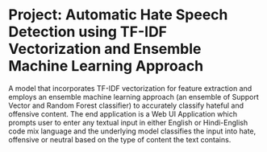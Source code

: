 # Project: Automatic Hate Speech Detection using TF-IDF Vectorization and Ensemble Machine Learning Approach
A model that incorporates TF-IDF vectorization for feature extraction and employs an ensemble machine learning approach (an ensemble of Support Vector and Random Forest classifier) to accurately classify hateful and offensive content. The end application is a Web UI Application which prompts user to enter any textual input in either English or Hindi-English code mix language and the underlying model classifies the input into hate, offensive or neutral based on the type of content the text contains.

